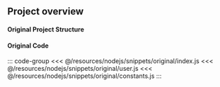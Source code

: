## Project overview

#### Original Project Structure

<!--@include: ../resources/nodejs/structure/original.md-->


#### Original Code

::: code-group
<<< @/resources/nodejs/snippets/original/index.js
<<< @/resources/nodejs/snippets/original/user.js
<<< @/resources/nodejs/snippets/original/constants.js
:::
